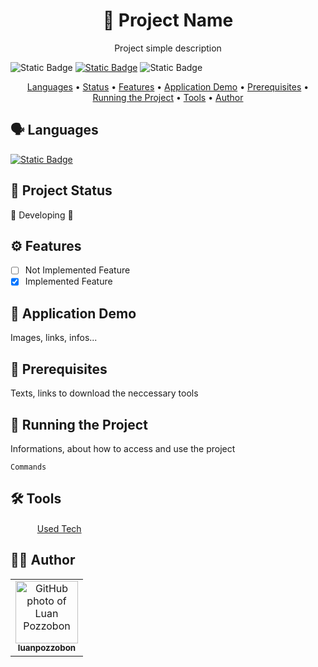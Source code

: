 <h1 align="center">🔲 Project Name</h1>
<p align="center">Project simple description</p>

![Static Badge](https://img.shields.io/badge/version-1.0.0-blue)
[![Static Badge](https://img.shields.io/badge/license-MIT-blue)](./LICENSE)
![Static Badge](https://img.shields.io/badge/last%20update-2023--09--26-blue)

<p align="center">
    <a href="#🗣️-languages">Languages</a> • 
    <a href="#🎯-project-status">Status</a> • 
    <a href="#⚙️-features">Features</a> • 
    <a href="#📲-application-demo">Application Demo</a> • 
    <a href="#📜-prerequisites">Prerequisites</a> • 
    <a href="#🚀-running-the-project">Running the Project</a> • 
    <a href="#🛠️-tools">Tools</a> •
    <a href="#👨‍💻-author">Author</a>
</p>

## 🗣️ Languages
[![Static Badge](https://img.shields.io/badge/lang-pt--BR-blue)](./README.pt-br.md)

## 🎯 Project Status
🚧 Developing 🚧

## ⚙️ Features
- [ ] Not Implemented Feature
- [X] Implemented Feature 

## 📲 Application Demo
Images, links, infos...

## 📜 Prerequisites
Texts, links to download the neccessary tools

## 🚀 Running the Project
Informations, about how to access and use the project
```
Commands
```

## 🛠️ Tools
<ul style="list-style:none">
    <li><img src="./assets/icon" width="15"> <a href="https://site">Used Tech</a></li>
</ul>

## 👨‍💻 Author
<table>
    <tr>
        <td align="center">
            <a href="http://github.com/luanpozzobon">
            <img src="https://avatars.githubusercontent.com/u/108753073?v=4" width="100px;" alt="GitHub photo of Luan Pozzobon"/><br>
            <sub>
                <b>luanpozzobon</b>
            </sub>
            </a>
        </td>
    </tr>
</table>